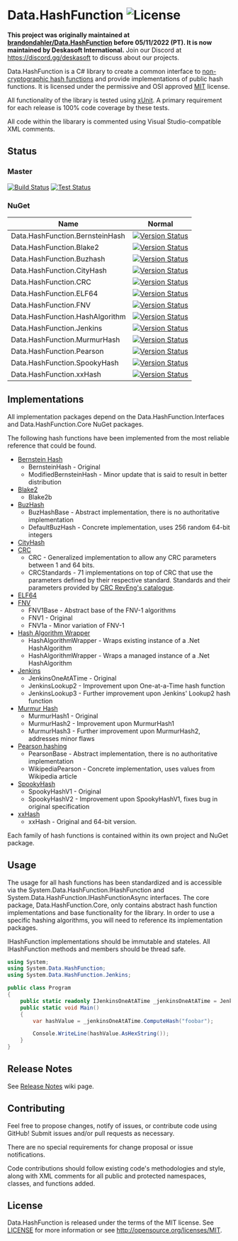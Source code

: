 Data.HashFunction ![License](https://img.shields.io/github/license/brandondahler/Data.HashFunction.svg)
=================

**This project was originally maintained at [brandondahler/Data.HashFunction](https://github.com/brandondahler/Data.HashFunction) before 05/11/2022 (PT). It is now maintained by Deskasoft International.**
Join our Discord at https://discord.gg/deskasoft to discuss about our projects.

Data.HashFunction is a C# library to create a common interface to [non-cryptographic hash functions](http://en.wikipedia.org/wiki/List_of_hash_functions#Non-cryptographic_hash_functions) and provide implementations of public hash functions.  It is licensed under the permissive and OSI approved [MIT](http://opensource.org/licenses/MIT) license.


All functionality of the library is tested using [xUnit](https://github.com/xunit/xunit).  A primary requirement for each release is 100% code coverage by these tests.

All code within the libarary is commented using Visual Studio-compatible XML comments.

Status
------

### Master

[![Build Status](https://img.shields.io/appveyor/ci/brandondahler/data-hashfunction/master.svg)](https://ci.appveyor.com/project/brandondahler/data-hashfunction)
[![Test Status](https://img.shields.io/appveyor/tests/brandondahler/data-hashfunction/master.svg)](https://ci.appveyor.com/project/brandondahler/data-hashfunction/build/tests)


### NuGet

| Name                            | Normal                                                                                                                                                                 |
|---------------------------------|------------------------------------------------------------------------------------------------------------------------------------------------------------------------|
| Data.HashFunction.BernsteinHash | [![Version Status](https://img.shields.io/nuget/v/Data.HashFunction.BernsteinHash.svg)](https://www.nuget.org/packages/Data.HashFunction.BernsteinHash/) |
| Data.HashFunction.Blake2        | [![Version Status](https://img.shields.io/nuget/v/Data.HashFunction.Blake2.svg)](https://www.nuget.org/packages/Data.HashFunction.Blake2/)               |
| Data.HashFunction.Buzhash       | [![Version Status](https://img.shields.io/nuget/v/Data.HashFunction.Buzhash.svg)](https://www.nuget.org/packages/Data.HashFunction.Buzhash/)             |
| Data.HashFunction.CityHash      | [![Version Status](https://img.shields.io/nuget/v/Data.HashFunction.CityHash.svg)](https://www.nuget.org/packages/Data.HashFunction.CityHash/)           |
| Data.HashFunction.CRC           | [![Version Status](https://img.shields.io/nuget/v/Data.HashFunction.CRC.svg)](https://www.nuget.org/packages/Data.HashFunction.CRC/)                     |
| Data.HashFunction.ELF64         | [![Version Status](https://img.shields.io/nuget/v/Data.HashFunction.ELF64.svg)](https://www.nuget.org/packages/Data.HashFunction.ELF64/)                 |
| Data.HashFunction.FNV           | [![Version Status](https://img.shields.io/nuget/v/Data.HashFunction.FNV.svg)](https://www.nuget.org/packages/Data.HashFunction.FNV/)                     |
| Data.HashFunction.HashAlgorithm | [![Version Status](https://img.shields.io/nuget/v/Data.HashFunction.HashAlgorithm.svg)](https://www.nuget.org/packages/Data.HashFunction.HashAlgorithm/) |
| Data.HashFunction.Jenkins       | [![Version Status](https://img.shields.io/nuget/v/Data.HashFunction.Jenkins.svg)](https://www.nuget.org/packages/Data.HashFunction.Jenkins/)             |
| Data.HashFunction.MurmurHash    | [![Version Status](https://img.shields.io/nuget/v/Data.HashFunction.MurmurHash.svg)](https://www.nuget.org/packages/Data.HashFunction.MurmurHash/)       |
| Data.HashFunction.Pearson       | [![Version Status](https://img.shields.io/nuget/v/Data.HashFunction.Pearson.svg)](https://www.nuget.org/packages/Data.HashFunction.Pearson/)             |
| Data.HashFunction.SpookyHash    | [![Version Status](https://img.shields.io/nuget/v/Data.HashFunction.SpookyHash.svg)](https://www.nuget.org/packages/Data.HashFunction.SpookyHash/)       |
| Data.HashFunction.xxHash        | [![Version Status](https://img.shields.io/nuget/v/Data.HashFunction.xxHash.svg)](https://www.nuget.org/packages/Data.HashFunction.xxHash/)               |

Implementations
---------------

All implementation packages depend on the Data.HashFunction.Interfaces and Data.HashFunction.Core NuGet packages.

The following hash functions have been implemented from the most reliable reference that could be found.

* [Bernstein Hash](http://www.eternallyconfuzzled.com/tuts/algorithms/jsw_tut_hashing.aspx#djb)
  * BernsteinHash - Original
  * ModifiedBernsteinHash - Minor update that is said to result in better distribution
* [Blake2](https://blake2.net/)
  * Blake2b 
* [BuzHash](http://www.serve.net/buz/hash.adt/java.002.html)
  * BuzHashBase - Abstract implementation, there is no authoritative implementation
  * DefaultBuzHash - Concrete implementation, uses 256 random 64-bit integers
* [CityHash](https://code.google.com/p/cityhash/)
* [CRC](http://en.wikipedia.org/wiki/Cyclic_redundancy_check)
  * CRC - Generalized implementation to allow any CRC parameters between 1 and 64 bits.
  * CRCStandards - 71 implementations on top of CRC that use the parameters defined by their respective standard.  Standards and their parameters provided by [CRC RevEng's catalogue](http://reveng.sourceforge.net/crc-catalogue/).
* [ELF64](http://downloads.openwatcom.org/ftp/devel/docs/elf-64-gen.pdf)
* [FNV](http://www.isthe.com/chongo/tech/comp/fnv/index.html)
  * FNV1Base - Abstract base of the FNV-1 algorithms
  * FNV1 - Original
  * FNV1a - Minor variation of FNV-1
* [Hash Algorithm Wrapper](http://msdn.microsoft.com/en-us/library/system.security.cryptography.hashalgorithm%28v=vs.110%29.aspx)
  * HashAlgorithmWrapper - Wraps existing instance of a .Net HashAlgorithm
  * HashAlgorithmWrapper<HashAlgorithmT> - Wraps a managed instance of a .Net HashAlgorithm
* [Jenkins](http://en.wikipedia.org/wiki/Jenkins_hash_function)
  * JenkinsOneAtATime - Original
  * JenkinsLookup2 - Improvement upon One-at-a-Time hash function
  * JenkinsLookup3 - Further improvement upon Jenkins' Lookup2 hash function
* [Murmur Hash](https://code.google.com/p/smhasher/wiki/MurmurHash)
  * MurmurHash1 - Original
  * MurmurHash2 - Improvement upon MurmurHash1
  * MurmurHash3 - Further improvement upon MurmurHash2, addresses minor flaws
* [Pearson hashing](http://en.wikipedia.org/wiki/Pearson_hashing)
  * PearsonBase - Abstract implementation, there is no authoritative implementation
  * WikipediaPearson - Concrete implementation, uses values from Wikipedia article
* [SpookyHash](http://burtleburtle.net/bob/hash/spooky.html)
  * SpookyHashV1 - Original
  * SpookyHashV2 - Improvement upon SpookyHashV1, fixes bug in original specification
* [xxHash](https://code.google.com/p/xxhash/)
  * xxHash - Original and 64-bit version.


Each family of hash functions is contained within its own project and NuGet package.


Usage
-----

The usage for all hash functions has been standardized and is accessible via the System.Data.HashFunction.IHashFunction and System.Data.HashFunction.IHashFunctionAsync interfaces.  The core package, Data.HashFunction.Core, only contains abstract hash function implementations and base functionality for the library.  In order to use a specific hashing algorithms, you will need to reference its implementation packages.

IHashFunction implementations should be immutable and stateles.  All IHashFunction methods and members should be thread safe.

``` C#
using System;
using System.Data.HashFunction;
using System.Data.HashFunction.Jenkins;

public class Program
{
    public static readonly IJenkinsOneAtATime _jenkinsOneAtATime = JenkinsOneAtATimeFactory.Instance.Create();
    public static void Main()
    {
        var hashValue = _jenkinsOneAtATime.ComputeHash("foobar");

        Console.WriteLine(hashValue.AsHexString());
    }
}
```



Release Notes
-------------
See [Release Notes](https://github.com/brandondahler/Data.HashFunction/wiki/Release-Notes) wiki page.


Contributing
------------

Feel free to propose changes, notify of issues, or contribute code using GitHub!  Submit issues and/or pull requests as necessary. 

There are no special requirements for change proposal or issue notifications.  


Code contributions should follow existing code's methodologies and style, along with XML comments for all public and protected namespaces, classes, and functions added.


License
-------

Data.HashFunction is released under the terms of the MIT license. See [LICENSE](https://github.com/brandondahler/Data.HashFunction/blob/master/LICENSE) for more information or see http://opensource.org/licenses/MIT.
